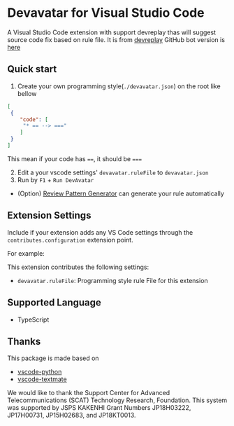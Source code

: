 # Devavatar for Visual Studio Code

A Visual Studio Code extension with support devreplay thas will suggest source code fix based on rule file.
It is from [devreplay](https://www.npmjs.com/package/devreplay)
GitHub bot version is [here](https://github.com/apps/dev-avatar)

## Quick start

1. Create your own programming style(`./devavatar.json`) on the root like bellow
```json
[
 {
    "code": [
     "* == --> ==="
    ]
 }
]
```
This mean if your code has `==`, it should be `===`

2. Edit a your vscode settings' `devavatar.ruleFile` to `devavatar.json`
3. Run by `F1` + `Run DevAvatar`

* (Option) [Review Pattern Generator](https://github.com/Ikuyadeu/review_pattern_gen) can generate your rule automatically

## Extension Settings

Include if your extension adds any VS Code settings through the `contributes.configuration` extension point.

For example:

This extension contributes the following settings:

* `devavatar.ruleFile`: Programming style rule File for this extension

## Supported Language

* TypeScript

## Thanks

This package is made based on
* [vscode-python](https://github.com/Microsoft/vscode-python/blob/master/src/client/language/tokenizer.ts)
* [vscode-textmate](https://github.com/microsoft/vscode-textmate)

We would like to thank the Support Center for Advanced Telecommunications (SCAT) Technology Research, Foundation.
This system was supported by JSPS KAKENHI Grant Numbers JP18H03222, JP17H00731, JP15H02683, and JP18KT0013.
